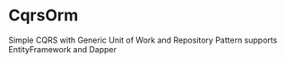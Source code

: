 # CqrsOrm
Simple CQRS with Generic Unit of Work and Repository Pattern supports EntityFramework and Dapper
